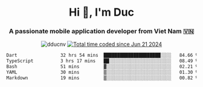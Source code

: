 <h1 align="center">
  Hi 👋, I'm  Duc</h1>
<h3 align="center">A passionate mobile application developer from Viet Nam 🇻🇳</h3>  
  
<p align="center"> <img src="https://komarev.com/ghpvc/?username=dducnv&label=Profile%20views&color=0e75b6&style=flat" alt="dducnv" /> 
<a href="https://wakatime.com/@4d2a2cd9-1bcb-4dd1-84a4-dce128a35137"><img src="https://wakatime.com/badge/user/4d2a2cd9-1bcb-4dd1-84a4-dce128a35137.svg" alt="Total time coded since Jun 21 2024" /></a>
</p>  

<div align="center">
  <!--START_SECTION:waka-->

```txt
Dart                32 hrs 54 mins  █████████████████████░░░░   84.66 %
TypeScript          3 hrs 17 mins   ██░░░░░░░░░░░░░░░░░░░░░░░   08.49 %
Bash                51 mins         ▓░░░░░░░░░░░░░░░░░░░░░░░░   02.21 %
YAML                30 mins         ▒░░░░░░░░░░░░░░░░░░░░░░░░   01.30 %
Markdown            19 mins         ▒░░░░░░░░░░░░░░░░░░░░░░░░   00.82 %
```

<!--END_SECTION:waka-->
</div>




  
